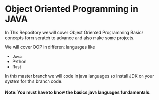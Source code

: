 # Object Oriented Programming in JAVA

In This Repository we will cover Object Oriented Programming Basics concepts form scratch to advance and also make some projects.

We will cover OOP in different languages like
- Java
- Python
- Rust

In this master branch we will code in java languages so install JDK on your system for this branch code. 

#### Note: You must have to know the basics java languages fundamentals.